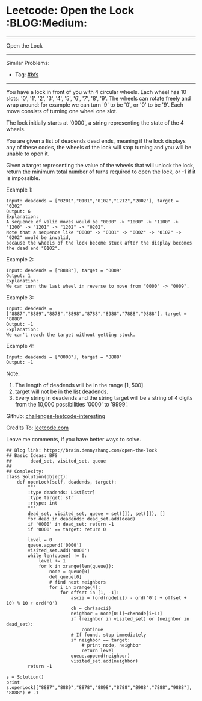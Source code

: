 # Leetcode: Open the Lock     :BLOG:Medium:


---

Open the Lock  

---

Similar Problems:  
-   Tag: [#bfs](https://brain.dennyzhang.com/tag/bfs)

---

You have a lock in front of you with 4 circular wheels. Each wheel has 10 slots: '0', '1', '2', '3', '4', '5', '6', '7', '8', '9'. The wheels can rotate freely and wrap around: for example we can turn '9' to be '0', or '0' to be '9'. Each move consists of turning one wheel one slot.  

The lock initially starts at '0000', a string representing the state of the 4 wheels.  

You are given a list of deadends dead ends, meaning if the lock displays any of these codes, the wheels of the lock will stop turning and you will be unable to open it.  

Given a target representing the value of the wheels that will unlock the lock, return the minimum total number of turns required to open the lock, or -1 if it is impossible.  

Example 1:  

    Input: deadends = ["0201","0101","0102","1212","2002"], target = "0202"
    Output: 6
    Explanation:
    A sequence of valid moves would be "0000" -> "1000" -> "1100" -> "1200" -> "1201" -> "1202" -> "0202".
    Note that a sequence like "0000" -> "0001" -> "0002" -> "0102" -> "0202" would be invalid,
    because the wheels of the lock become stuck after the display becomes the dead end "0102".

Example 2:  

    Input: deadends = ["8888"], target = "0009"
    Output: 1
    Explanation:
    We can turn the last wheel in reverse to move from "0000" -> "0009".

Example 3:  

    Input: deadends = ["8887","8889","8878","8898","8788","8988","7888","9888"], target = "8888"
    Output: -1
    Explanation:
    We can't reach the target without getting stuck.

Example 4:  

    Input: deadends = ["0000"], target = "8888"
    Output: -1

Note:  
1.  The length of deadends will be in the range [1, 500].
2.  target will not be in the list deadends.
3.  Every string in deadends and the string target will be a string of 4 digits from the 10,000 possibilities '0000' to '9999'.

Github: [challenges-leetcode-interesting](https://github.com/DennyZhang/challenges-leetcode-interesting/tree/master/open-the-lock)  

Credits To: [leetcode.com](https://leetcode.com/problems/open-the-lock/description/)  

Leave me comments, if you have better ways to solve.  

    ## Blog link: https://brain.dennyzhang.com/open-the-lock
    ## Basic Ideas: BFS
    ##       dead_set, visited_set, queue
    ##
    ## Complexity:
    class Solution(object):
        def openLock(self, deadends, target):
            """
            :type deadends: List[str]
            :type target: str
            :rtype: int
            """
            dead_set, visited_set, queue = set([]), set([]), []
            for dead in deadends: dead_set.add(dead)
            if '0000' in dead_set: return -1
            if '0000' == target: return 0
    
            level = 0
            queue.append('0000')
            visited_set.add('0000')
            while len(queue) != 0:
                level += 1
                for k in xrange(len(queue)):
                    node = queue[0]
                    del queue[0]
                    # find next neighbors
                    for i in xrange(4):
                        for offset in [1, -1]:
                            ascii = (ord(node[i]) - ord('0') + offset + 10) % 10 + ord('0')
                            ch = chr(ascii)
                            neighbor = node[0:i]+ch+node[i+1:]
                            if (neighbor in visited_set) or (neighbor in dead_set):
                                continue
                            # If found, stop immediately
                            if neighbor == target:
                                # print node, neighbor
                                return level
                            queue.append(neighbor)
                            visited_set.add(neighbor)
            return -1
    
    s = Solution()
    print s.openLock(["8887","8889","8878","8898","8788","8988","7888","9888"], "8888") # -1